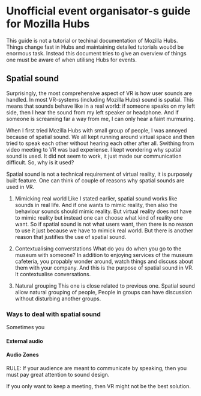 # Unofficial event organisator-s guide for Mozilla Hubs

This guide is not a tutorial or techinal documentation of Mozilla Hubs. Things change fast in Hubs and maintaining detailed tutorials wouöd be enormous task. Instead this document tries to give an overview of things one must be aware of when utilisng Hubs for events.

## Spatial sound

Surprisingly, the most comprehensive aspect of VR is how user sounds are handled. In most VR-systems (including Mozilla Hubs) sound is spatial. This means that sounds behave like in a real world: if someone speaks on my left side, then I hear the sound from my left speaker or headphone. And if someone is screaming far a way from me, I can only hear a faint murmuring.

When I first tried Mozilla Hubs with small group of people, I was annoyed because of spatial sound. We all kept running around virtual space and then tried to speak each other without hearing each other after all. Swithing from video meeting to VR was bad experiense. I kept wondering why spatial sound is used. It did not seem to work, it just made our communication difficult. So, why is it used?


Spatial sound is not a technical requirement of virtual reality, it is purposely built feature. One can think of couple of reasons why spatial sounds are used in VR.

1. Mimicking real world
Like I stated earlier, spatial sound works like sounds in real life. And if one wants to mimic reality, then also the behaviour sounds should mimic reality. But virtual reality does not have to mimic reality but instead one can choose what kind of reality one want. So if spatial sound is not what users want, then there is no reason to use it just because we have to mimick real world.
But there is another reason that justifies the use of spatial sound.

2. Contextualising converstations
What do you do when you go to the museum with someone? In addition to enjoying services of the museum cafeteria, you propably wonder around, watch things and discuss about them with your company. And this is the purpose of spatial sound in VR. It contextualise conversations.


3. Natural grouping
This one is close related to previous one. Spatial sound allow natural grouping of people, People in groups can have discussion without disturbing another groups. 

### Ways to deal with spatial sound
Sometimes you

#### External audio

#### Audio Zones


RULE: If your audience are meant to communicate by speaking, then you must pay great attention to sound design.

If you only want to keep a meeting, then VR might not be the best solution.
